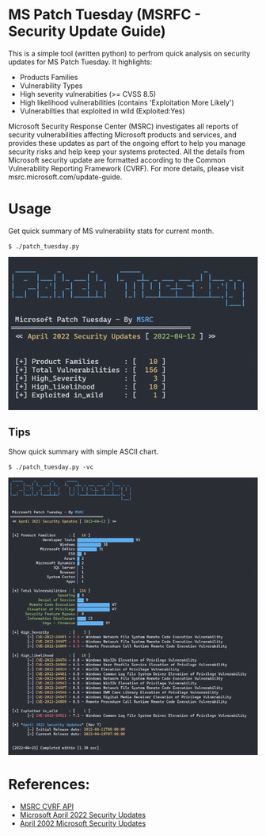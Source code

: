 # MS Patch Tuesday (MSRFC - Security Update Guide)
This is a simple tool (written python) to perfrom quick analysis on security updates for MS Patch Tuesday. It highlights:
- Products Families
- Vulnerability Types
- High severity vulnerabities (>= CVSS 8.5)
- High likelihood vulnerabilities (contains 'Exploitation More Likely') 
- Vulnerabilties that exploited in wild (Exploited:Yes)

Microsoft Security Response Center (MSRC) investigates all reports of security vulnerabilities affecting Microsoft products and services, and provides these updates as part of the ongoing effort to help you manage security risks and help keep your systems protected. All the details from Microsoft security update are formatted according to the Common Vulnerability Reporting Framework (CVRF). For more details, please visit msrc.microsoft.com/update-guide.


# Usage
Get quick summary of MS vulnerability stats for current month. 
```console
$ ./patch_tuesday.py
```
![./patch_tuesday.py](.github/patch_tuesday1.png)

## Tips
Show quick summary with simple ASCII chart.
```console
$ ./patch_tuesday.py -vc
```
![./patch_tuesday.py -vc](.github/patch_tuesday2.png)

# References:
- [MSRC CVRF API](https://api.msrc.microsoft.com/cvrf/v2.0/swagger/index)
- [Microsoft April 2022 Security Updates](https://myseq.blogspot.com/2022/04/microsoft-april-2022-security-updates.html)
- [April 2002 Microsoft Security Updates](https://myseq.blogspot.com/2022/04/april-2002-microsoft-security-updates.html)



